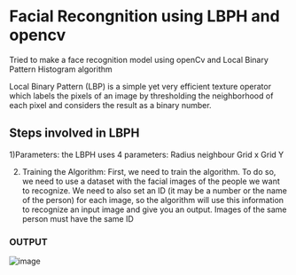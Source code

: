 # Facial Recongnition using LBPH and opencv

Tried to make a face recognition model using openCv and Local Binary Pattern Histogram algorithm

Local Binary Pattern (LBP) is a simple yet very efficient texture operator which labels the pixels of an image by thresholding the neighborhood of each pixel and considers the result as a binary number.

## Steps involved in LBPH

1)Parameters: the LBPH uses 4 parameters:
Radius
neighbour 
Grid x
Grid Y

2. Training the Algorithm: First, we need to train the algorithm. To do so, we need to use a dataset with the facial images of the people we want to recognize. We need to also set an ID (it may be a number or the name of the person) for each image, so the algorithm will use this information to recognize an input image and give you an output. Images of the same person must have the same ID

### OUTPUT

![image](https://user-images.githubusercontent.com/82194617/200524154-74fecbb2-7acc-42ab-957c-ae14a4efd4e6.png)
